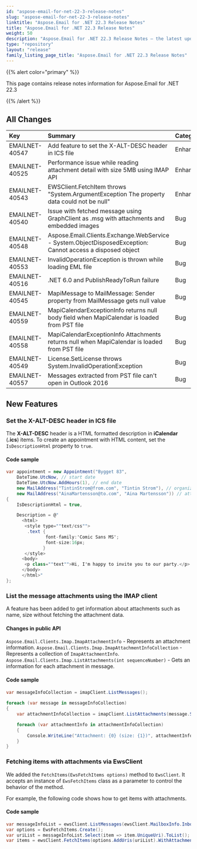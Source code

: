 ```yaml
---
id: "aspose-email-for-net-22-3-release-notes"
slug: "aspose-email-for-net-22-3-release-notes"
linktitle: "Aspose.Email for .NET 22.3 Release Notes"
title: "Aspose.Email for .NET 22.3 Release Notes"
weight: 50
description: "Aspose.Email for .NET 22.3 Release Notes – the latest updates and fixes."
type: "repository"
layout: "release"
family_listing_page_title: "Aspose.Email for .NET 22.3 Release Notes"
---
```


{{% alert color="primary" %}} 

This page contains release notes information for Aspose.Email for .NET 22.3

{{% /alert %}} 
## **All Changes**

|**Key**|**Summary**|**Category**|
| :- | :- | :- |
|EMAILNET-40547|Add feature to set the X-ALT-DESC header in ICS file|Enhancement|
|EMAILNET-40525|Performance issue while reading attachment detail with size 5MB using IMAP API|Enhancement|
|EMAILNET-40543|EWSClient.FetchItem throws "System.ArgumentException The property data could not be null"|Enhancement|
|EMAILNET-40540|Issue with fetched message using GraphClient as .msg with attachments and embedded images|Bug|
|EMAILNET-40548|Aspose.Email.Clients.Exchange.WebService - System.ObjectDisposedException: Cannot access a disposed object|Bug|
|EMAILNET-40553|InvalidOperationException is thrown while loading EML file|Bug|
|EMAILNET-40516|.NET 6.0 and PublishReadyToRun failure|Bug|
|EMAILNET-40545|MapiMessage to MailMessage: Sender property from MailMessage gets null value|Bug|
|EMAILNET-40559|MapiCalendarExceptionInfo returns null body field when MapiCalendar is loaded from PST file|Bug|
|EMAILNET-40558|MapiCalendarExceptionInfo Attachments returns null when MapiCalendar is loaded from PST file|Bug|
|EMAILNET-40549|License.SetLicense throws System.InvalidOperationException|Bug|
|EMAILNET-40557|Messages extracted from PST file can't open in Outlook 2016|Bug|


## **New Features**



### **Set the X-ALT-DESC header in ICS file**

The **X-ALT-DESC** header is a HTML formatted description in **iCalendar** (**.ics**) items.
To create an appointment with HTML content, set the `IsDescriptionHtml` property to `true`.

#### **Code sample**

```cs
var appointment = new Appointment("Bygget 83",
    DateTime.UtcNow, // start date
    DateTime.UtcNow.AddHours(1), // end date
    new MailAddress("TintinStrom@from.com", "Tintin Strom"), // organizer
    new MailAddress("AinaMartensson@to.com", "Aina Martensson")) // attendee
{
    IsDescriptionHtml = true,

    Description = @"
      <html>
       <style type=""text/css"">
        .text {
               font-family:'Comic Sans MS';
               font-size:16px;
              }
       </style>
      <body>
       <p class=""text"">Hi, I'm happy to invite you to our party.</p>
      </body>
      </html>"
};
```


### **List the message attachments using the IMAP client**

A feature has been added to get information about attachments such as name, size without fetching the attachment data.

#### **Changes in public API**

`Aspose.Email.Clients.Imap.ImapAttachmentInfo` - Represents an attachment information.
`Aspose.Email.Clients.Imap.ImapAttachmentInfoCollection` - Represents a collection of `ImapAttachmentInfo`.
`Aspose.Email.Clients.Imap.ListAttachments(int sequenceNumber)` - Gets an information for each attachment in message.

#### **Code sample**

```cs
var messageInfoCollection = imapClient.ListMessages();
    
foreach (var message in messageInfoCollection)
{
    var attachmentInfoCollection = imapClient.ListAttachments(message.SequenceNumber);

    foreach (var attachmentInfo in attachmentInfoCollection)
    {
        Console.WriteLine("Attachment: {0} (size: {1})", attachmentInfo.Name, attachmentInfo.Size);
    }
}
```

### **Fetching items with attachments via EwsClient**

We added the `FetchItems(EwsFetchItems options)` method to `EwsClient`. It accepts an instance of `EwsFetchItems` class as a parameter to control the behavior of the method. 

For example, the following code shows how to get items with attachments.

#### **Code sample**

```cs
var messageInfoList = ewsClient.ListMessages(ewsClient.MailboxInfo.InboxUri);
var options = EwsFetchItems.Create();
var uriList = messageInfoList.Select(item => item.UniqueUri).ToList();
var items = ewsClient.FetchItems(options.AddUris(uriList).WithAttachments());
```